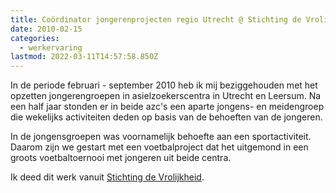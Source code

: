 ```yaml
---
title: Coördinator jongerenprojecten regio Utrecht @ Stichting de Vrolijkheid
date: 2010-02-15
categories:
  - werkervaring
lastmod: 2022-03-11T14:57:58.850Z
---
```


In de periode februari - september 2010 heb ik mij beziggehouden met het opzetten jongerengroepen in asielzoekerscentra in Utrecht en Leersum. Na een half jaar stonden er in beide azc's een aparte jongens- en meidengroep die wekelijks activiteiten deden op basis van de behoeften van de jongeren.

In de jongensgroepen was voornamelijk behoefte aan een sportactiviteit. Daarom zijn we gestart met een voetbalproject dat het uitgemond in een groots voetbaltoernooi met jongeren uit beide centra.

Ik deed dit werk vanuit [Stichting de Vrolijkheid](http://www.vrolijkheid.nl).
